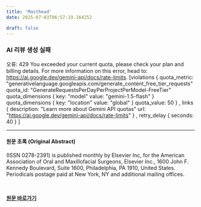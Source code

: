 ```yaml
---
title: 'Masthead'
date: 2025-07-03T06:57:19.164252

draft: false
---
```


### AI 리뷰 생성 실패
오류: 429 You exceeded your current quota, please check your plan and billing details. For more information on this error, head to: https://ai.google.dev/gemini-api/docs/rate-limits. [violations {
  quota_metric: "generativelanguage.googleapis.com/generate_content_free_tier_requests"
  quota_id: "GenerateRequestsPerDayPerProjectPerModel-FreeTier"
  quota_dimensions {
    key: "model"
    value: "gemini-1.5-flash"
  }
  quota_dimensions {
    key: "location"
    value: "global"
  }
  quota_value: 50
}
, links {
  description: "Learn more about Gemini API quotas"
  url: "https://ai.google.dev/gemini-api/docs/rate-limits"
}
, retry_delay {
  seconds: 40
}
]

---

#### 원문 초록 (Original Abstract)
(ISSN 0278-2391) is published monthly by Elsevier Inc, for the American Association of Oral and Maxillofacial Surgeons, Elsevier Inc., 1600 John F. Kennedy Boulevard, Suite 1600, Philadelphia, PA 1910, United States. Periodicals postage paid at New York, NY and additional mailing offices.

<br>

**[원문 바로가기](https://www.joms.org/article/S0278-2391(25)00285-X/fulltext?rss=yes)**
